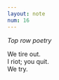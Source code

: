 ```yaml
---
layout: note
num: 16
---
```


*Top row poetry*

<p class="poem">
We tire out.<br>
I riot; you quit.<br>
We try.<br>
</p>




<!-- We tire it out;

Quitter.

You tore it too. 

We try, I try; 

Our riot. 

Quieter.  -->